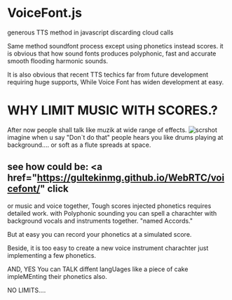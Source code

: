# VoiceFont.js
generous TTS method in javascript discarding cloud calls


Same method soundfont process except using phonetics instead scores. 
it is obvious that how sound fonts produces polyphonic, fast and accurate smooth flooding harmonic sounds. 

It is also obvious that recent TTS techics far from future development requiring huge supports, While Voice Font has widen development at easy. 

# WHY LIMIT MUSIC WITH SCORES.?

After now people shall talk like muzik at wide range of effects. 
![scrshot](https://surikov.github.io/webaudiofont/img/voiceWoman.jpg)
imagine when u say "Don`t do that" people hears you like drums playing at background....
or soft as a flute spreads at space.
## see how could be: <a href="https://gultekinmg.github.io/WebRTC/voicefont/" click</a>
or music and voice together, Tough scores injected phonetics requires detailed work.
with Polyphonic sounding you can spell a charachter with background vocals and instruments together. "named Accords."

But at easy you can record your phonetics at a simulated score.


Beside, it is too easy to create a new voice instrument charachter just implementing a few phonetics.

AND, YES You can TALK diffent langUages like a piece of cake impleMEnting their phonetics also. 

NO LIMITS....
